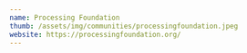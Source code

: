 ```yaml
---
name: Processing Foundation
thumb: /assets/img/communities/processingfoundation.jpeg
website: https://processingfoundation.org/
---
```

